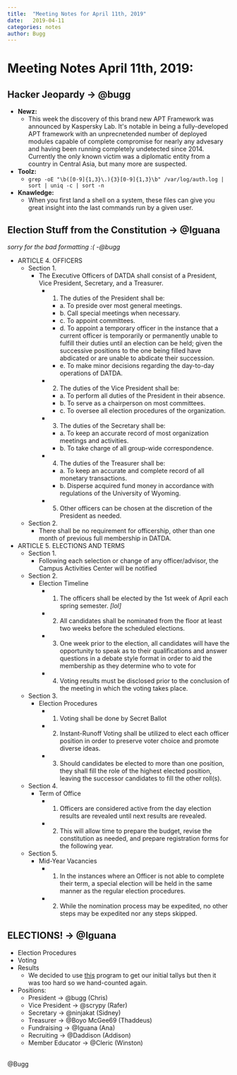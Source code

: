 ```yaml
---
title:  "Meeting Notes for April 11th, 2019"
date:   2019-04-11
categories: notes
author: Bugg
---
```

# Meeting Notes April 11th, 2019:

## Hacker Jeopardy -> @bugg 
- **Newz:** 
  - This week the discovery of this brand new APT Framework was announced by Kaspersky Lab. It's notable in being a fully-developed APT framework with an unprecnetended number of deployed modules capable of complete compromise for nearly any advesary and having been running completely undetected since 2014. Currently the only known victim was a diplomatic entity from a country in Central Asia, but many more are suspected.
- **Toolz:**
  - `grep -oE "\b([0-9]{1,3}\.){3}[0-9]{1,3}\b" /var/log/auth.log | sort | uniq -c | sort -n`
- **Knawledge:**
  - When you first land a shell on a system, these files can give you great insight into the last commands run by a given user.

## Election Stuff from the Constitution -> @Iguana
*sorry for the bad formatting :( -@bugg*
- ARTICLE 4. OFFICERS
  - Section 1.
    - The Executive Officers of DATDA shall consist of a President, Vice President, Secretary, and a Treasurer.
      - 1. The duties of the President shall be:
        - a. To preside over most general meetings.
        - b. Call special meetings when necessary.
        - c. To appoint committees.
        - d. To appoint a temporary officer in the instance that a current officer is temporarily or permanently unable to fulfill their duties until an election can be held; given the successive positions to the one being filled have abdicated or are unable to abdicate their succession.
        - e. To make minor decisions regarding the day-to-day operations of DATDA.
      - 2. The duties of the Vice President shall be:
        - a. To perform all duties of the President in their absence.
        - b. To serve as a chairperson on most committees. 
        - c. To oversee all election procedures of the organization.
      - 3. The duties of the Secretary shall be:
        - a. To keep an accurate record of most organization meetings and activities.
        - b. To take charge of all group-wide correspondence.
      - 4. The duties of the Treasurer shall be:
        - a. To keep an accurate and complete record of all monetary transactions.
        - b. Disperse acquired fund money in accordance with regulations of the University of Wyoming.
      - 5. Other officers can be chosen at the discretion of the President as needed.
  - Section 2.
    - There shall be no requirement for officership, other than one month of previous full membership in DATDA.
- ARTICLE 5. ELECTIONS AND TERMS
  - Section 1. 
    - Following each selection or change of any officer/advisor, the Campus Activities Center will be notified
  - Section 2.
    - Election Timeline
      - 1. The officers shall be elected by the 1st week of April each spring semester. *[lol]*
      - 2. All candidates shall be nominated from the floor at least two weeks before the scheduled elections.
      - 3. One week prior to the election, all candidates will have the opportunity to speak as to their qualifications and answer questions in a debate style format in order to aid the membership as they determine who to vote for
      - 4. Voting results must be disclosed prior to the conclusion of the meeting in which the voting takes place.
  - Section 3.
    - Election Procedures
      - 1. Voting shall be done by Secret Ballot
      - 2. Instant-Runoff Voting shall be utilized to elect each officer position in order to preserve voter choice and promote diverse ideas.
      - 3. Should candidates be elected to more than one position, they shall fill the role of the highest elected position, leaving the successor candidates to fill the other roll(s).
  - Section 4.
    - Term of Office
      - 1. Officers are considered active from the day election results are revealed until next results are revealed.
      - 2. This will allow time to prepare the budget, revise the constitution as needed, and prepare registration forms for the following year.
  - Section 5.
    - Mid-Year Vacancies
      - 1. In the instances where an Officer is not able to complete their term, a special election will be held in the same manner as the regular election procedures.
      - 2. While the nomination process may be expedited, no other steps may be expedited nor any steps skipped.

## ELECTIONS! -> @Iguana
- Election Procedures
- Voting
- Results
  - We decided to use [this](https://github.com/rameshvs/irv) program to get our initial tallys but then it was too hard so we hand-counted again.
- Positions: 
  - President -> @bugg (Chris)
  - Vice President -> @scrypy (Rafer)
  - Secretary -> @ninjakat (Sidney)
  - Treasurer -> @Boyo McGee69 (Thaddeus)
  - Fundraising -> @Iguana (Ana)
  - Recruiting -> @Daddison (Addison)
  - Member Educator -> @Cleric (Winston)

<br>
@Bugg
